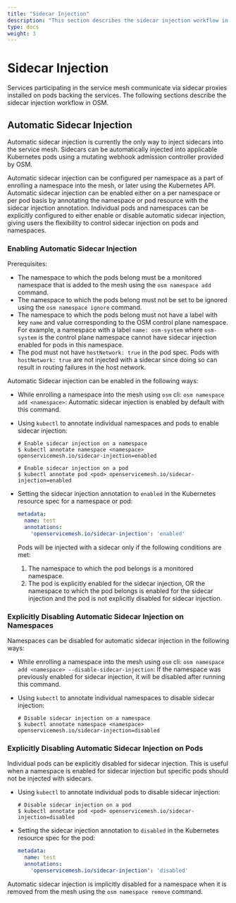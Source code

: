 ```yaml
---
title: "Sidecar Injection"
description: "This section describes the sidecar injection workflow in OSM."
type: docs
weight: 3
---
```


# Sidecar Injection
Services participating in the service mesh communicate via sidecar proxies installed on pods backing the services. The following sections describe the sidecar injection workflow in OSM.

## Automatic Sidecar Injection
Automatic sidecar injection is currently the only way to inject sidecars into the service mesh. Sidecars can be automatically injected into applicable Kubernetes pods using a mutating webhook admission controller provided by OSM.

Automatic sidecar injection can be configured per namespace as a part of enrolling a namespace into the mesh, or later using the Kubernetes API. Automatic sidecar injection can be enabled either on a per namespace or per pod basis by annotating the namespace or pod resource with the sidecar injection annotation. Individual pods and namespaces can be explicitly configured to either enable or disable automatic sidecar injection, giving users the flexibility to control sidecar injection on pods and namespaces.

### Enabling Automatic Sidecar Injection

Prerequisites:
- The namespace to which the pods belong must be a monitored namespace that is added to the mesh using the `osm namespace add` command.
- The namespace to which the pods belong must not be set to be ignored using the `osm namespace ignore` command.
- The namespace to which the pods belong must not have a label with key `name` and value corresponding to the OSM control plane namespace. For example, a namespace with a label `name: osm-system` where `osm-system` is the control plane namespace cannot have sidecar injection enabled for pods in this namespace.
- The pod must not have `hostNetwork: true` in the pod spec. Pods with `hostNetwork: true` are not injected with a sidecar since doing so can result in routing failures in the host network.

Automatic Sidecar injection can be enabled in the following ways:

- While enrolling a namespace into the mesh using `osm` cli: `osm namespace add <namespace>`:
  Automatic sidecar injection is enabled by default with this command.

- Using `kubectl` to annotate individual namespaces and pods to enable sidecar injection:

  ```console
  # Enable sidecar injection on a namespace
  $ kubectl annotate namespace <namespace> openservicemesh.io/sidecar-injection=enabled
  ```

  ```console
  # Enable sidecar injection on a pod
  $ kubectl annotate pod <pod> openservicemesh.io/sidecar-injection=enabled
  ```

- Setting the sidecar injection annotation to `enabled` in the Kubernetes resource spec for a namespace or pod:
  ```yaml
  metadata:
    name: test
    annotations:
      'openservicemesh.io/sidecar-injection': 'enabled'
  ```

  Pods will be injected with a sidecar only if the following conditions are met:
  1. The namespace to which the pod belongs is a monitored namespace.
  2. The pod is explicitly enabled for the sidecar injection, OR the namespace to which the pod belongs is enabled for the sidecar injection and the pod is not explicitly disabled for sidecar injection.

### Explicitly Disabling Automatic Sidecar Injection on Namespaces

Namespaces can be disabled for automatic sidecar injection in the following ways:

- While enrolling a namespace into the mesh using `osm` cli: `osm namespace add <namespace> --disable-sidecar-injection`:
  If the namespace was previously enabled for sidecar injection, it will be disabled after running this command.

- Using `kubectl` to annotate individual namespaces to disable sidecar injection:

  ```console
  # Disable sidecar injection on a namespace
  $ kubectl annotate namespace <namespace> openservicemesh.io/sidecar-injection=disabled
  ```

### Explicitly Disabling Automatic Sidecar Injection on Pods

Individual pods can be explicitly disabled for sidecar injection. This is useful when a namespace is enabled for sidecar injection but specific pods should not be injected with sidecars.

- Using `kubectl` to annotate individual pods to disable sidecar injection:
  ```console
  # Disable sidecar injection on a pod
  $ kubectl annotate pod <pod> openservicemesh.io/sidecar-injection=disabled
  ```

- Setting the sidecar injection annotation to `disabled` in the Kubernetes resource spec for the pod:
  ```yaml
  metadata:
    name: test
    annotations:
      'openservicemesh.io/sidecar-injection': 'disabled'
  ```

Automatic sidecar injection is implicitly disabled for a namespace when it is removed from the mesh using the `osm namespace remove` command.
